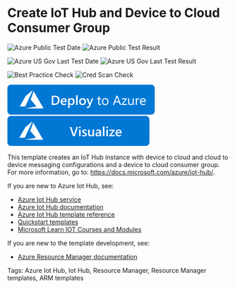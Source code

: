 # Create IoT Hub and Device to Cloud Consumer Group

![Azure Public Test Date](https://azurequickstartsservice.blob.core.windows.net/badges/101-iothub-with-consumergroup-create/PublicLastTestDate.svg)
![Azure Public Test Result](https://azurequickstartsservice.blob.core.windows.net/badges/101-iothub-with-consumergroup-create/PublicDeployment.svg)

![Azure US Gov Last Test Date](https://azurequickstartsservice.blob.core.windows.net/badges/101-iothub-with-consumergroup-create/FairfaxLastTestDate.svg)
![Azure US Gov Last Test Result](https://azurequickstartsservice.blob.core.windows.net/badges/101-iothub-with-consumergroup-create/FairfaxDeployment.svg)

![Best Practice Check](https://azurequickstartsservice.blob.core.windows.net/badges/101-iothub-with-consumergroup-create/BestPracticeResult.svg)
![Cred Scan Check](https://azurequickstartsservice.blob.core.windows.net/badges/101-iothub-with-consumergroup-create/CredScanResult.svg)

[![Deploy To Azure](https://raw.githubusercontent.com/Azure/azure-quickstart-templates/master/1-CONTRIBUTION-GUIDE/images/deploytoazure.svg?sanitize=true)]("https://portal.azure.com/#create/Microsoft.Template/uri/https%3A%2F%2Fraw.githubusercontent.com%2FAzure%2Fazure-quickstart-templates%2Fmaster%2F101-iothub-with-consumergroup-create%2Fazuredeploy.json")  [![Visualize](https://raw.githubusercontent.com/Azure/azure-quickstart-templates/master/1-CONTRIBUTION-GUIDE/images/visualizebutton.svg?sanitize=true)]("http://armviz.io/#/?load=https%3A%2F%2Fraw.githubusercontent.com%2FAzure%2Fazure-quickstart-templates%2Fmaster%2F101-iothub-with-consumergroup-create%2Fazuredeploy.json")

This template creates an IoT Hub instance with device to cloud and cloud to device messaging configurations and a device to cloud consumer group. For more information, go to: https://docs.microsoft.com/azure/iot-hub/.

If you are new to Azure Iot Hub, see:

- [Azure Iot Hub service](https://azure.microsoft.com/services/iot-hub/)
- [Azure Iot Hub documentation](https://docs.microsoft.com/azure/iot-hub/)
- [Azure Iot Hub template reference](https://docs.microsoft.com/azure/templates/microsoft.devices/iothub-allversions)
- [Quickstart templates](https://azure.microsoft.com/resources/templates/?resourceType=Microsoft.Devices&pageNumber=1&sort=Popular)
- [Microsoft Learn IOT Courses and Modules](https://docs.microsoft.com/learn/browse/?products=azure-iot-central%2Cazure-iot-hub )

If you are new to the template development, see:

- [Azure Resource Manager documentation](https://docs.microsoft.com/en-us/azure/azure-resource-manager/)

Tags: Azure Iot Hub, Iot Hub, Resource Manager, Resource Manager templates, ARM templates


